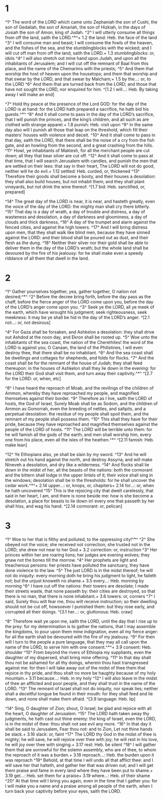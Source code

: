 # 1 
^1^ The word of the LORD which came unto Zephaniah the son of Cushi, the son of Gedaliah, the son of Amariah, the son of Hizkiah, in the days of Josiah the son of Amon, king of Judah. ^2^ I will utterly consume all things from off the land, saith the LORD.^*^+ 1.2 the land: Heb. the face of the land ^3^ I will consume man and beast; I will consume the fowls of the heaven, and the fishes of the sea, and the stumblingblocks with the wicked; and I will cut off man from off the land, saith the LORD.+ 1.3 stumblingblocks: or, idols ^4^ I will also stretch out mine hand upon Judah, and upon all the inhabitants of Jerusalem; and I will cut off the remnant of Baal from this place, and the name of the Chemarims with the priests; ^5^ And them that worship the host of heaven upon the housetops; and them that worship and that swear by the LORD, and that swear by Malcham;+ 1.5 by the…: or, to the LORD ^6^ And them that are turned back from the LORD; and those that have not sought the LORD, nor enquired for him. 
^[1.2 I will…: Heb. By taking away I will make an end]

^7^ Hold thy peace at the presence of the Lord GOD: for the day of the LORD is at hand: for the LORD hath prepared a sacrifice, he hath bid his guests.^*^ ^8^ And it shall come to pass in the day of the LORD’s sacrifice, that I will punish the princes, and the king’s children, and all such as are clothed with strange apparel.+ 1.8 punish: Heb. visit upon ^9^ In the same day also will I punish all those that leap on the threshold, which fill their masters’ houses with violence and deceit. ^10^ And it shall come to pass in that day, saith the LORD, that there shall be the noise of a cry from the fish gate, and an howling from the second, and a great crashing from the hills. ^11^ Howl, ye inhabitants of Maktesh, for all the merchant people are cut down; all they that bear silver are cut off. ^12^ And it shall come to pass at that time, that I will search Jerusalem with candles, and punish the men that are settled on their lees: that say in their heart, The LORD will not do good, neither will he do evil.+ 1.12 settled: Heb. curded, or, thickened ^13^ Therefore their goods shall become a booty, and their houses a desolation: they shall also build houses, but not inhabit them; and they shall plant vineyards, but not drink the wine thereof. 
^[1.7 bid: Heb. sanctified, or, prepared]

^14^ The great day of the LORD is near, it is near, and hasteth greatly, even the voice of the day of the LORD: the mighty man shall cry there bitterly. ^15^ That day is a day of wrath, a day of trouble and distress, a day of wasteness and desolation, a day of darkness and gloominess, a day of clouds and thick darkness, ^16^ A day of the trumpet and alarm against the fenced cities, and against the high towers. ^17^ And I will bring distress upon men, that they shall walk like blind men, because they have sinned against the LORD: and their blood shall be poured out as dust, and their flesh as the dung. ^18^ Neither their silver nor their gold shall be able to deliver them in the day of the LORD’s wrath; but the whole land shall be devoured by the fire of his jealousy: for he shall make even a speedy riddance of all them that dwell in the land. 

# 2 
^1^ Gather yourselves together, yea, gather together, O nation not desired;^*^ ^2^ Before the decree bring forth, before the day pass as the chaff, before the fierce anger of the LORD come upon you, before the day of the LORD’s anger come upon you. ^3^ Seek ye the LORD, all ye meek of the earth, which have wrought his judgment; seek righteousness, seek meekness: it may be ye shall be hid in the day of the LORD’s anger. 
^[2.1 not…: or, not desirous]

^4^ For Gaza shall be forsaken, and Ashkelon a desolation: they shall drive out Ashdod at the noon day, and Ekron shall be rooted up. ^5^ Woe unto the inhabitants of the sea coast, the nation of the Cherethites! the word of the LORD is against you; O Canaan, the land of the Philistines, I will even destroy thee, that there shall be no inhabitant. ^6^ And the sea coast shall be dwellings and cottages for shepherds, and folds for flocks. ^7^ And the coast shall be for the remnant of the house of Judah; they shall feed thereupon: in the houses of Ashkelon shall they lie down in the evening: for the LORD their God shall visit them, and turn away their captivity.^*^ 
^[2.7 for the LORD: or, when, etc]

^8^ I have heard the reproach of Moab, and the revilings of the children of Ammon, whereby they have reproached my people, and magnified themselves against their border. ^9^ Therefore as I live, saith the LORD of hosts, the God of Israel, Surely Moab shall be as Sodom, and the children of Ammon as Gomorrah, even the breeding of nettles, and saltpits, and a perpetual desolation: the residue of my people shall spoil them, and the remnant of my people shall possess them. ^10^ This shall they have for their pride, because they have reproached and magnified themselves against the people of the LORD of hosts. ^11^ The LORD will be terrible unto them: for he will famish all the gods of the earth; and men shall worship him, every one from his place, even all the isles of the heathen.^*^ 
^[2.11 famish: Heb. make lean]

^12^ Ye Ethiopians also, ye shall be slain by my sword. ^13^ And he will stretch out his hand against the north, and destroy Assyria; and will make Nineveh a desolation, and dry like a wilderness. ^14^ And flocks shall lie down in the midst of her, all the beasts of the nations: both the cormorant and the bittern shall lodge in the upper lintels of it; their voice shall sing in the windows; desolation shall be in the thresholds: for he shall uncover the cedar work.^*^+ 2.14 upper…: or, knops, or, chapiters+ 2.14 for…: or, when he hath uncovered ^15^ This is the rejoicing city that dwelt carelessly, that said in her heart, I am, and there is none beside me: how is she become a desolation, a place for beasts to lie down in! every one that passeth by her shall hiss, and wag his hand.
^[2.14 cormorant: or, pelican] 

# 3 
^1^ Woe to her that is filthy and polluted, to the oppressing city!^*^ ^2^ She obeyed not the voice; she received not correction; she trusted not in the LORD; she drew not near to her God.+ 3.2 correction: or, instruction ^3^ Her princes within her are roaring lions; her judges are evening wolves; they gnaw not the bones till the morrow. ^4^ Her prophets are light and treacherous persons: her priests have polluted the sanctuary, they have done violence to the law. ^5^ The just LORD is in the midst thereof; he will not do iniquity: every morning doth he bring his judgment to light, he faileth not; but the unjust knoweth no shame.+ 3.5 every…: Heb. morning by morning ^6^ I have cut off the nations: their towers are desolate; I made their streets waste, that none passeth by: their cities are destroyed, so that there is no man, that there is none inhabitant.+ 3.6 towers: or, corners ^7^ I said, Surely thou wilt fear me, thou wilt receive instruction; so their dwelling should not be cut off, howsoever I punished them: but they rose early, and corrupted all their doings. 
^[3.1 her…: or, gluttonous: Heb. craw]

^8^ Therefore wait ye upon me, saith the LORD, until the day that I rise up to the prey: for my determination is to gather the nations, that I may assemble the kingdoms, to pour upon them mine indignation, even all my fierce anger: for all the earth shall be devoured with the fire of my jealousy. ^9^ For then will I turn to the people a pure language, that they may all call upon the name of the LORD, to serve him with one consent.^*^+ 3.9 consent: Heb. shoulder ^10^ From beyond the rivers of Ethiopia my suppliants, even the daughter of my dispersed, shall bring mine offering. ^11^ In that day shalt thou not be ashamed for all thy doings, wherein thou hast transgressed against me: for then I will take away out of the midst of thee them that rejoice in thy pride, and thou shalt no more be haughty because of my holy mountain.+ 3.11 because…: Heb. in my holy ^12^ I will also leave in the midst of thee an afflicted and poor people, and they shall trust in the name of the LORD. ^13^ The remnant of Israel shall not do iniquity, nor speak lies; neither shall a deceitful tongue be found in their mouth: for they shall feed and lie down, and none shall make them afraid. 
^[3.9 language: Heb. lip]

^14^ Sing, O daughter of Zion; shout, O Israel; be glad and rejoice with all the heart, O daughter of Jerusalem. ^15^ The LORD hath taken away thy judgments, he hath cast out thine enemy: the king of Israel, even the LORD, is in the midst of thee: thou shalt not see evil any more. ^16^ In that day it shall be said to Jerusalem, Fear thou not: and to Zion, Let not thine hands be slack.+ 3.16 slack: or, faint ^17^ The LORD thy God in the midst of thee is mighty; he will save, he will rejoice over thee with joy; he will rest in his love, he will joy over thee with singing.+ 3.17 rest: Heb. be silent ^18^ I will gather them that are sorrowful for the solemn assembly, who are of thee, to whom the reproach of it was a burden.+ 3.18 reproach…: Heb. the burden upon it was reproach ^19^ Behold, at that time I will undo all that afflict thee: and I will save her that halteth, and gather her that was driven out; and I will get them praise and fame in every land where they have been put to shame.+ 3.19 get…: Heb. set them for a praise+ 3.19 where…: Heb. of their shame ^20^ At that time will I bring you again, even in the time that I gather you: for I will make you a name and a praise among all people of the earth, when I turn back your captivity before your eyes, saith the LORD. 